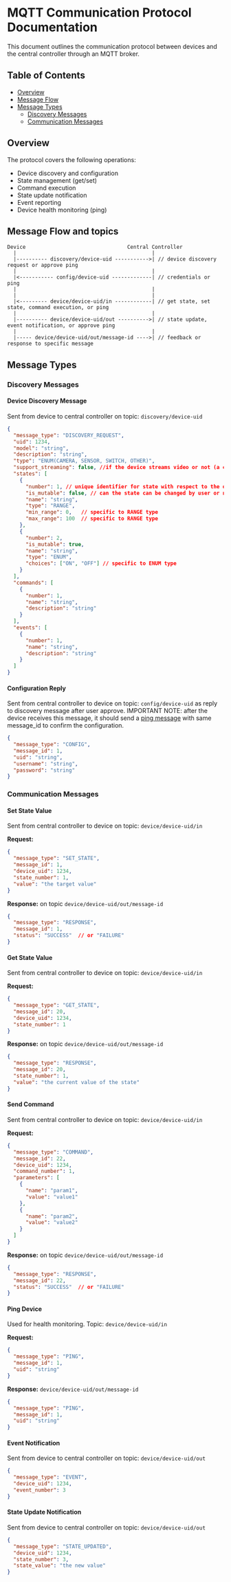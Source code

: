 # MQTT Communication Protocol Documentation

This document outlines the communication protocol between devices and the central controller through an MQTT broker.

## Table of Contents
- [Overview](#overview)
- [Message Flow](#message-flow-and-topics)
- [Message Types](#message-types)
  - [Discovery Messages](#discovery-messages)
  - [Communication Messages](#communication-messages)

## Overview

The protocol covers the following operations:
- Device discovery and configuration
- State management (get/set) 
- Command execution
- State update notification
- Event reporting
- Device health monitoring (ping)

## Message Flow and topics

```
Device                                 Central Controller
  |                                            |
  |---------- discovery/device-uid ----------->| // device discovery request or approve ping
  |                                            |
  |<----------- config/device-uid -------------| // credentials or ping
  |                                            |
  |                                            |
  |<--------- device/device-uid/in ------------| // get state, set state, command execution, or ping
  |                                            |
  |---------- device/device-uid/out ---------->| // state update, event notification, or approve ping
  |                                            |
  |----- device/device-uid/out/message-id ---->| // feedback or response to specific message
```

## Message Types

### Discovery Messages

#### Device Discovery Message
Sent from device to central controller on topic: `discovery/device-uid`

```json
{
  "message_type": "DISCOVERY_REQUEST",
  "uid": 1234,
  "model": "string",
  "description": "string",
  "type": "ENUM(CAMERA, SENSOR, SWITCH, OTHER)",
  "support_streaming": false, //if the device streams video or not (a camera for example).
  "states": [
    {
      "number": 1, // unique identifier for state with respect to the device
      "is_mutable": false, // can the state can be changed by user or not?
      "name": "string",
      "type": "RANGE",
      "min_range": 0,   // specific to RANGE type
      "max_range": 100  // specific to RANGE type
    },
    {
      "number": 2,
      "is_mutable": true,
      "name": "string",
      "type": "ENUM",
      "choices": ["ON", "OFF"] // specific to ENUM type
    }
  ],
  "commands": [
    {
      "number": 1,
      "name": "string",
      "description": "string"
    }
  ],
  "events": [
    {
      "number": 1,
      "name": "string",
      "description": "string"
    }
  ]
}
```

#### Configuration Reply
Sent from central controller to device on topic: `config/device-uid` as reply to discovery message after user approve.
IMPORTANT NOTE: after the device receives this message, it should send a [ping message](#Ping-Device) with same message_id to confirm the configuration.
```json
{
  "message_type": "CONFIG",
  "message_id": 1,
  "uid": "string",
  "username": "string",
  "password": "string"
}
```

### Communication Messages

#### Set State Value
Sent from central controller to device on topic: `device/device-uid/in`

**Request:**
```json
{
  "message_type": "SET_STATE",
  "message_id": 1,
  "device_uid": 1234,
  "state_number": 1,
  "value": "the target value"
}
```

**Response:** on topic `device/device-uid/out/message-id`
```json
{
  "message_type": "RESPONSE",
  "message_id": 1,
  "status": "SUCCESS"  // or "FAILURE"
}
```

#### Get State Value
Sent from central controller to device on topic: `device/device-uid/in`

**Request:**
```json
{
  "message_type": "GET_STATE",
  "message_id": 20,
  "device_uid": 1234,
  "state_number": 1
}
```

**Response:** on topic `device/device-uid/out/message-id`
```json
{
  "message_type": "RESPONSE",
  "message_id": 20,
  "state_number": 1,
  "value": "the current value of the state"
}
```

#### Send Command
Sent from central controller to device on topic: `device/device-uid/in`

**Request:**
```json
{
  "message_type": "COMMAND",
  "message_id": 22,
  "device_uid": 1234,
  "command_number": 1,
  "parameters": [
    {
      "name": "param1",
      "value": "value1"
    },
    {
      "name": "param2",
      "value": "value2"
    }
  ]
}
```

**Response:** on topic `device/device-uid/out/message-id`
```json
{
  "message_type": "RESPONSE",
  "message_id": 22,
  "status": "SUCCESS"  // or "FAILURE"
}
```

#### Ping Device
Used for health monitoring. Topic: `device/device-uid/in`

**Request:**
```json
{
  "message_type": "PING",
  "message_id": 1,
  "uid": "string"
}
```

**Response:** `device/device-uid/out/message-id`
```json
{
  "message_type": "PING",
  "message_id": 1,
  "uid": "string"
}
```

#### Event Notification
Sent from device to central controller on topic: `device/device-uid/out`

```json
{
  "message_type": "EVENT",
  "device_uid": 1234,
  "event_number": 3
}
```

#### State Update Notification
Sent from device to central controller on topic: `device/device-uid/out`

```json
{
  "message_type": "STATE_UPDATED",
  "device_uid": 1234,
  "state_number": 3,
  "state_value": "the new value"
}
```
